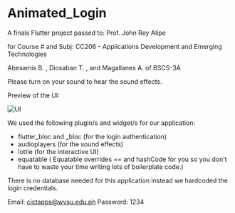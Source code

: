 # Animated_Login


A finals Flutter project passed to: Prof. John Rey Alipe

for Course # and Subj: CC206 - Applications Development and Emerging Technologies

Abesamis B. , Diosaban T. , and Magallanes A. of BSCS-3A

Please turn on your sound to hear the sound effects. 


Preview of the UI:

![UI](https://user-images.githubusercontent.com/58131471/105956158-5ca9a900-60b2-11eb-92d8-2aec24e65cd7.PNG)



We used the following plugin/s and widget/s for our application:
 - flutter_bloc and _bloc (for the login authentication)
 - audioplayers (for the sound effects)
 - lottie (for the interactive UI)
 - equatable ( Equatable overrides == and hashCode for you so you don't have to waste your time writing lots of boilerplate code.)
 
There is no database needed for this application instead we hardcoded the login credentials. 

Email: cictapps@wvsu.edu.ph
Password: 1234

